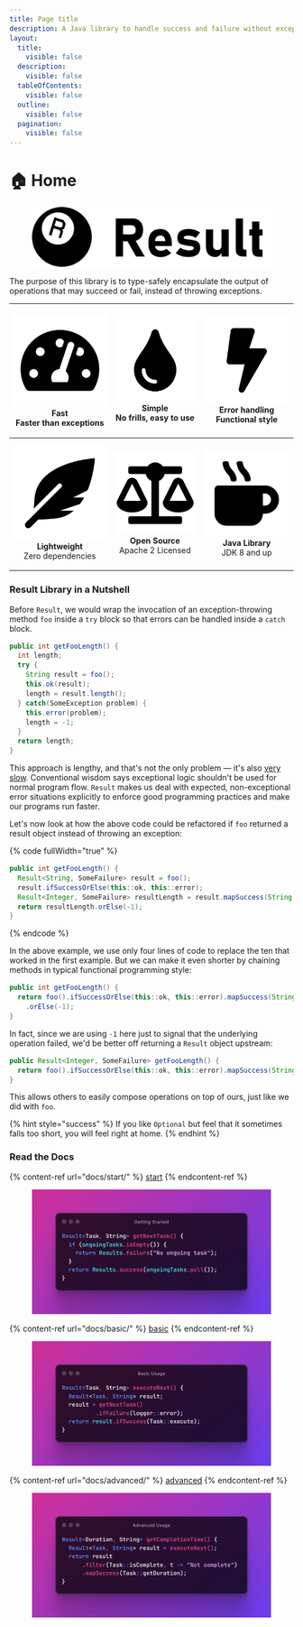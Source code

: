 ```yaml
---
title: Page title
description: A Java library to handle success and failure without exceptions
layout:
  title:
    visible: false
  description:
    visible: false
  tableOfContents:
    visible: false
  outline:
    visible: false
  pagination:
    visible: false
---
```


# 🏠 Home



<div data-full-width="true">

<figure><img src="https://raw.githubusercontent.com/LeakyAbstractions/result/main/docs/result.svg" alt="Result is a Java library to handle success and failure without exceptions." width="563"><figcaption></figcaption></figure>

</div>

The purpose of this library is to type-safely encapsulate the output of operations that may succeed or fail, instead of throwing exceptions.

| <p><img src=".gitbook/assets/tachometer-alt.svg" alt="" data-size="original"><br><strong>Fast</strong><br>Faster than exceptions</p> |      <p><img src=".gitbook/assets/tint.svg" alt="" data-size="original"><br><strong>Simple</strong><br>No frills, easy to use</p>     | <p><img src=".gitbook/assets/bolt.svg" alt="" data-size="original"><br><strong>Error handling</strong><br>Functional style</p> |
| :----------------------------------------------------------------------------------------------------------------------------------: | :-----------------------------------------------------------------------------------------------------------------------------------: | :----------------------------------------------------------------------------------------------------------------------------: |
|  <p><img src=".gitbook/assets/feather-alt.svg" alt="" data-size="original"><br><strong>Lightweight</strong><br>Zero dependencies</p> | <p><img src=".gitbook/assets/balance-scale.svg" alt="" data-size="original"><br><strong>Open Source</strong><br>Apache 2 Licensed</p> |   <p><img src=".gitbook/assets/mug-hot.svg" alt="" data-size="original"><br><strong>Java Library</strong><br>JDK 8 and up</p>  |

### Result Library in a Nutshell

Before `Result`, we would wrap the invocation of an exception-throwing method `foo` inside a `try` block so that errors can be handled inside a `catch` block.

```java
public int getFooLength() {
  int length;
  try {
    String result = foo();
    this.ok(result);
    length = result.length();
  } catch(SomeException problem) {
    this.error(problem);
    length = -1;
  }
  return length;
}
```

This approach is lengthy, and that's not the only problem — it's also [very slow](https://dev.leakyabstractions.com/result-benchmark/). Conventional wisdom says exceptional logic shouldn't be used for normal program flow. `Result` makes us deal with expected, non-exceptional error situations explicitly to enforce good programming practices and make our programs run faster.

Let's now look at how the above code could be refactored if `foo` returned a result object instead of throwing an exception:

{% code fullWidth="true" %}
```java
public int getFooLength() {
  Result<String, SomeFailure> result = foo();
  result.ifSuccessOrElse(this::ok, this::error);
  Result<Integer, SomeFailure> resultLength = result.mapSuccess(String::length);
  return resultLength.orElse(-1);
}
```
{% endcode %}

In the above example, we use only four lines of code to replace the ten that worked in the first example. But we can make it even shorter by chaining methods in typical functional programming style:

```java
public int getFooLength() {
  return foo().ifSuccessOrElse(this::ok, this::error).mapSuccess(String::length)
    .orElse(-1);
}
```

In fact, since we are using `-1` here just to signal that the underlying operation failed, we'd be better off returning a `Result` object upstream:

```java
public Result<Integer, SomeFailure> getFooLength() {
  return foo().ifSuccessOrElse(this::ok, this::error).mapSuccess(String::length);
}
```

This allows others to easily compose operations on top of ours, just like we did with `foo`.

{% hint style="success" %}
If you like `Optional` but feel that it sometimes falls too short, you will feel right at home.
{% endhint %}

### Read the Docs

{% content-ref url="docs/start/" %}
[start](docs/start/)
{% endcontent-ref %}

<figure><img src=".gitbook/assets/getting-started.png" alt=""><figcaption></figcaption></figure>

{% content-ref url="docs/basic/" %}
[basic](docs/basic/)
{% endcontent-ref %}

<div data-full-width="true">

<figure><img src=".gitbook/assets/basic-usage.png" alt=""><figcaption></figcaption></figure>

</div>

{% content-ref url="docs/advanced/" %}
[advanced](docs/advanced/)
{% endcontent-ref %}

<figure><img src=".gitbook/assets/advanced-usage.png" alt=""><figcaption></figcaption></figure>
